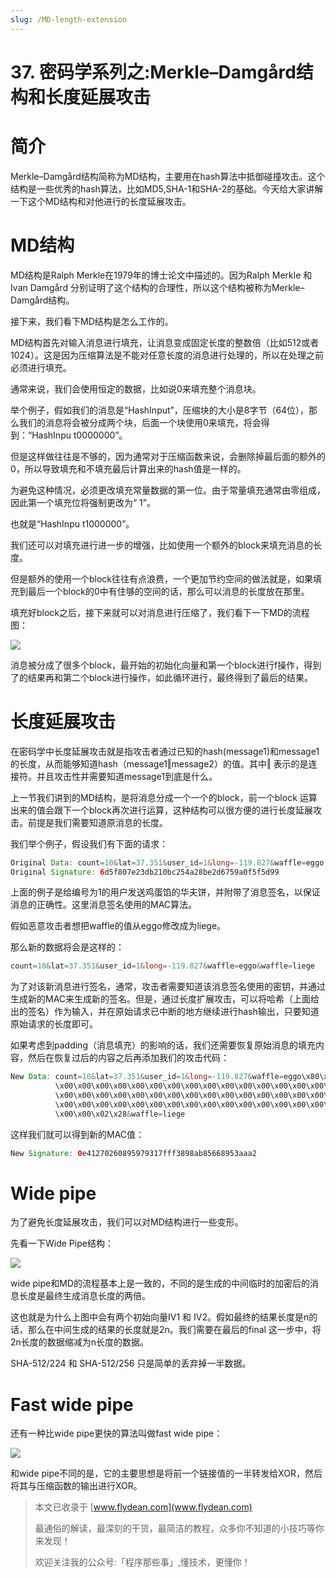 ```yaml
---
slug: /MD-length-extension
---
```


# 37. 密码学系列之:Merkle–Damgård结构和长度延展攻击

# 简介

Merkle–Damgård结构简称为MD结构，主要用在hash算法中抵御碰撞攻击。这个结构是一些优秀的hash算法，比如MD5,SHA-1和SHA-2的基础。今天给大家讲解一下这个MD结构和对他进行的长度延展攻击。

# MD结构

MD结构是Ralph Merkle在1979年的博士论文中描述的。因为Ralph Merkle 和 Ivan Damgård 分别证明了这个结构的合理性，所以这个结构被称为Merkle–Damgård结构。

接下来，我们看下MD结构是怎么工作的。 

MD结构首先对输入消息进行填充，让消息变成固定长度的整数倍（比如512或者1024）。这是因为压缩算法是不能对任意长度的消息进行处理的，所以在处理之前必须进行填充。

通常来说，我们会使用恒定的数据，比如说0来填充整个消息块。

举个例子，假如我们的消息是“HashInput”，压缩块的大小是8字节（64位），那么我们的消息将会被分成两个块，后面一个块使用0来填充，将会得到：“HashInpu t0000000”。

但是这样做往往是不够的，因为通常对于压缩函数来说，会删除掉最后面的额外的0，所以导致填充和不填充最后计算出来的hash值是一样的。

为避免这种情况，必须更改填充常量数据的第一位。由于常量填充通常由零组成，因此第一个填充位将强制更改为“ 1”。

也就是“HashInpu t1000000”。

我们还可以对填充进行进一步的增强，比如使用一个额外的block来填充消息的长度。

但是额外的使用一个block往往有点浪费，一个更加节约空间的做法就是，如果填充到最后一个block的0中有住够的空间的话，那么可以消息的长度放在那里。

填充好block之后，接下来就可以对消息进行压缩了，我们看下一下MD的流程图：

![](https://img-blog.csdnimg.cn/20201121232825352.png?x-oss-process=image/watermark,type_ZmFuZ3poZW5naGVpdGk,shadow_0,text_aHR0cDovL3d3dy5mbHlkZWFuLmNvbQ==,size_25,color_8F8F8F,t_70)

消息被分成了很多个block，最开始的初始化向量和第一个block进行f操作，得到了的结果再和第二个block进行操作，如此循环进行，最终得到了最后的结果。

# 长度延展攻击

在密码学中长度延展攻击就是指攻击者通过已知的hash(message1)和message1的长度，从而能够知道hash（message1‖message2）的值。其中‖ 表示的是连接符。并且攻击性并需要知道message1到底是什么。

上一节我们讲到的MD结构，是将消息分成一个一个的block，前一个block 运算出来的值会跟下一个block再次进行运算，这种结构可以很方便的进行长度延展攻击。前提是我们需要知道原消息的长度。

我们举个例子，假设我们有下面的请求：

~~~java
Original Data: count=10&lat=37.351&user_id=1&long=-119.827&waffle=eggo
Original Signature: 6d5f807e23db210bc254a28be2d6759a0f5f5d99
~~~

上面的例子是给编号为1的用户发送鸡蛋馅的华夫饼，并附带了消息签名，以保证消息的正确性。这里消息签名使用的MAC算法。

假如恶意攻击者想把waffle的值从eggo修改成为liege。

那么新的数据将会是这样的：

~~~java
count=10&lat=37.351&user_id=1&long=-119.827&waffle=eggo&waffle=liege
~~~

为了对该新消息进行签名，通常，攻击者需要知道该消息签名使用的密钥，并通过生成新的MAC来生成新的签名。但是，通过长度扩展攻击，可以将哈希（上面给出的签名）作为输入，并在原始请求已中断的地方继续进行hash输出，只要知道原始请求的长度即可。

如果考虑到padding（消息填充）的影响的话，我们还需要恢复原始消息的填充内容，然后在恢复过后的内容之后再添加我们的攻击代码：

~~~java
New Data: count=10&lat=37.351&user_id=1&long=-119.827&waffle=eggo\x80\x00\x00
          \x00\x00\x00\x00\x00\x00\x00\x00\x00\x00\x00\x00\x00\x00\x00\x00\x00
          \x00\x00\x00\x00\x00\x00\x00\x00\x00\x00\x00\x00\x00\x00\x00\x00\x00
          \x00\x00\x00\x00\x00\x00\x00\x00\x00\x00\x00\x00\x00\x00\x00\x00\x00
          \x00\x00\x02\x28&waffle=liege
~~~

这样我们就可以得到新的MAC值：

~~~java
New Signature: 0e41270260895979317fff3898ab85668953aaa2
~~~

# Wide pipe

为了避免长度延展攻击，我们可以对MD结构进行一些变形。

先看一下Wide Pipe结构：

![](https://img-blog.csdnimg.cn/20201122000403446.png?x-oss-process=image/watermark,type_ZmFuZ3poZW5naGVpdGk,shadow_0,text_aHR0cDovL3d3dy5mbHlkZWFuLmNvbQ==,size_25,color_8F8F8F,t_70)

wide pipe和MD的流程基本上是一致的，不同的是生成的中间临时的加密后的消息长度是最终生成消息长度的两倍。

这也就是为什么上图中会有两个初始向量IV1 和 IV2。假如最终的结果长度是n的话，那么在中间生成的结果的长度就是2n。我们需要在最后的final 这一步中，将2n长度的数据缩减为n长度的数据。

SHA-512/224 和 SHA-512/256 只是简单的丢弃掉一半数据。

# Fast wide pipe

还有一种比wide pipe更快的算法叫做fast wide pipe：

![](https://img-blog.csdnimg.cn/20201122001257797.png?x-oss-process=image/watermark,type_ZmFuZ3poZW5naGVpdGk,shadow_0,text_aHR0cDovL3d3dy5mbHlkZWFuLmNvbQ==,size_25,color_8F8F8F,t_70)

和wide pipe不同的是，它的主要思想是将前一个链接值的一半转发给XOR，然后将其与压缩函数的输出进行XOR。

> 本文已收录于 [www.flydean.com](www.flydean.com)
>
> 最通俗的解读，最深刻的干货，最简洁的教程，众多你不知道的小技巧等你来发现！
> 
> 欢迎关注我的公众号:「程序那些事」,懂技术，更懂你！


